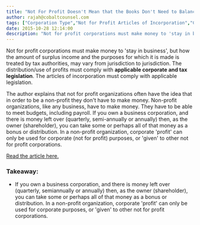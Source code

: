 ```yaml
---
title: "Not For Profit Doesn't Mean that the Books Don't Need to Balance!"
author: rajah@cobaltcounsel.com
tags: ["Corporation Type","Not for Profit Articles of Incorporation","Company Formation","Rajah"]
date: 2015-10-28 12:14:00
description: "Not for profit corporations must make money to 'stay in business', but how the amount of surplus income and the purposes for which it is made is treated by tax authorities, may vary from jurisdiction to jurisdiction."
---
```



Not for profit corporations must make money to 'stay in business', but how the amount of surplus income and the purposes for which it is made is treated by tax authorities, may vary from jurisdiction to jurisdiction. The distribution/use of profits must comply with **applicable corporate and tax legislation**. The articles of incorporation must comply with applicable legislation.

The author explains that not for profit organizations often have the idea that in order to be a non-profit they don't have to make money. Non-profit organizations, like any business, have to make money. They have to be able to meet budgets, including payroll. If you own a business corporation, and there is money left over (quarterly, semi-annually or annually) then, as the owner (shareholder), you can take some or perhaps all of that money as a bonus or distribution. In a non-profit organization, corporate 'profit' can only be used for corporate (not for profit) purposes, or 'given' to other not for profit corporations.

[Read the article here.](http://www.heraldtribune.com/article/20150629/COLUMNIST/150629711/2127?Title=What-is-a-non-profit-and-do-you-want-one-)

### Takeaway:
- If you own a business corporation, and there is money left over (quarterly, semiannually or annually) then, as the owner (shareholder), you can take some or perhaps all of that money as a bonus or distribution. In a non-profit organization, corporate 'profit' can only be used for corporate purposes, or 'given' to other not for profit corporations.

 
